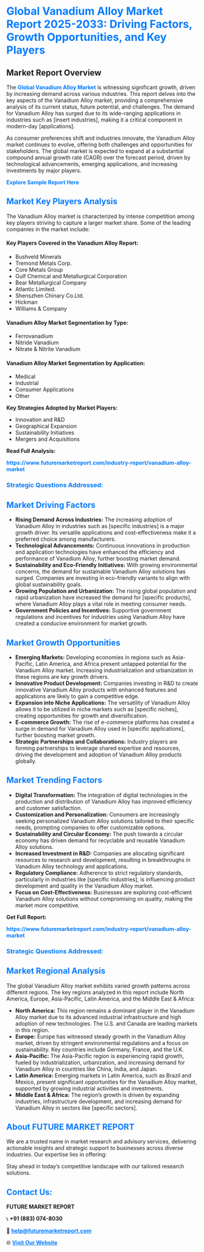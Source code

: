 <h1 style="color: #007BFF;">Global Vanadium Alloy Market Report 2025-2033: Driving Factors, Growth Opportunities, and Key Players</h1>

<section id="overview">
<h2>Market Report Overview</h2>
<p>The <a href="https://www.futuremarketreport.com/industry-report/vanadium-alloy-market" style="color: #007BFF; text-decoration: none;"><strong>Global Vanadium Alloy Market</strong></a> is witnessing significant growth, driven by increasing demand across various industries. This report delves into the key aspects of the Vanadium Alloy market, providing a comprehensive analysis of its current status, future potential, and challenges. The demand for Vanadium Alloy has surged due to its wide-ranging applications in industries such as [insert industries], making it a critical component in modern-day [applications].</p>
<p>As consumer preferences shift and industries innovate, the Vanadium Alloy market continues to evolve, offering both challenges and opportunities for stakeholders. The global market is expected to expand at a substantial compound annual growth rate (CAGR) over the forecast period, driven by technological advancements, emerging applications, and increasing investments by major players.</p>
</section>

<section id="overview">
<p><a href="https://www.futuremarketreport.com/request-sample/reportId=31677" style="color: #007BFF; text-decoration: none;"><strong>Explore Sample Report Here</strong></a></p>
</section>

<section id="key-players">
<h2 style="color: #007BFF;">Market Key Players Analysis</h2>
<p>The Vanadium Alloy market is characterized by intense competition among key players striving to capture a larger market share. Some of the leading companies in the market include:</p>
<h4>Key Players Covered in the Vanadium Alloy Report:</h4>
<ul><li>Bushveld Minerals</li><li>Tremond Metals Corp.</li><li>Core Metals Group</li><li>Gulf Chemical and Metallurgical Corporation</li><li>Bear Metallurgical Company</li><li>Atlantic Limited.</li><li>Shenszhen Chinary Co.Ltd.</li><li>Hickman</li><li>Williams &amp; Company</li></ul>
<h4>Vanadium Alloy Market Segmentation by Type:</h4>
<ul><li>Ferrovanadium</li><li>Nitride Vanadium</li><li>Nitrate &amp; Nitrite Vanadium</li></ul>

<h4>Vanadium Alloy Market Segmentation by Application:</h4>
<ul><li>Medical</li><li>Industrial</li><li>Consumer Applications</li><li>Other</li></ul>
<p><strong>Key Strategies Adopted by Market Players:</strong></p>
<ul>
<li>Innovation and R&D</li>
<li>Geographical Expansion</li>
<li>Sustainability Initiatives</li>
<li>Mergers and Acquisitions</li>
</ul>
</section>

<section>
<p><strong>Read Full Analysis: </strong></p><a href="https://www.futuremarketreport.com/industry-report/vanadium-alloy-market" style="color: #007BFF; text-decoration: none;"><strong>https://www.futuremarketreport.com/industry-report/vanadium-alloy-market</strong></a>
<h3 style="color: #007BFF;">Strategic Questions Addressed:</h3>
</section>

<section id="driving-factors">
<h2 style="color: #007BFF;">Market Driving Factors</h2>
<ul>
<li><strong>Rising Demand Across Industries:</strong> The increasing adoption of Vanadium Alloy in industries such as [specific industries] is a major growth driver. Its versatile applications and cost-effectiveness make it a preferred choice among manufacturers.</li>
<li><strong>Technological Advancements:</strong> Continuous innovations in production and application technologies have enhanced the efficiency and performance of Vanadium Alloy, further boosting market demand.</li>
<li><strong>Sustainability and Eco-Friendly Initiatives:</strong> With growing environmental concerns, the demand for sustainable Vanadium Alloy solutions has surged. Companies are investing in eco-friendly variants to align with global sustainability goals.</li>
<li><strong>Growing Population and Urbanization:</strong> The rising global population and rapid urbanization have increased the demand for [specific products], where Vanadium Alloy plays a vital role in meeting consumer needs.</li>
<li><strong>Government Policies and Incentives:</strong> Supportive government regulations and incentives for industries using Vanadium Alloy have created a conducive environment for market growth.</li>
</ul>
</section>

<section id="growth-opportunities">
<h2 style="color: #007BFF;">Market Growth Opportunities</h2>
<ul>
<li><strong>Emerging Markets:</strong> Developing economies in regions such as Asia-Pacific, Latin America, and Africa present untapped potential for the Vanadium Alloy market. Increasing industrialization and urbanization in these regions are key growth drivers.</li>
<li><strong>Innovative Product Development:</strong> Companies investing in R&D to create innovative Vanadium Alloy products with enhanced features and applications are likely to gain a competitive edge.</li>
<li><strong>Expansion into Niche Applications:</strong> The versatility of Vanadium Alloy allows it to be utilized in niche markets such as [specific niches], creating opportunities for growth and diversification.</li>
<li><strong>E-commerce Growth:</strong> The rise of e-commerce platforms has created a surge in demand for Vanadium Alloy used in [specific applications], further boosting market growth.</li>
<li><strong>Strategic Partnerships and Collaborations:</strong> Industry players are forming partnerships to leverage shared expertise and resources, driving the development and adoption of Vanadium Alloy products globally.</li>
</ul>
</section>

<section id="trending-factors">
<h2 style="color: #007BFF;">Market Trending Factors</h2>
<ul>
<li><strong>Digital Transformation:</strong> The integration of digital technologies in the production and distribution of Vanadium Alloy has improved efficiency and customer satisfaction.</li>
<li><strong>Customization and Personalization:</strong> Consumers are increasingly seeking personalized Vanadium Alloy solutions tailored to their specific needs, prompting companies to offer customizable options.</li>
<li><strong>Sustainability and Circular Economy:</strong> The push towards a circular economy has driven demand for recyclable and reusable Vanadium Alloy solutions.</li>
<li><strong>Increased Investment in R&D:</strong> Companies are allocating significant resources to research and development, resulting in breakthroughs in Vanadium Alloy technology and applications.</li>
<li><strong>Regulatory Compliance:</strong> Adherence to strict regulatory standards, particularly in industries like [specific industries], is influencing product development and quality in the Vanadium Alloy market.</li>
<li><strong>Focus on Cost-Effectiveness:</strong> Businesses are exploring cost-efficient Vanadium Alloy solutions without compromising on quality, making the market more competitive.</li>
</ul>
</section>

<section>
<p><strong>Get Full Report: </strong></p><a href="https://www.futuremarketreport.com/industry-report/vanadium-alloy-market" style="color: #007BFF; text-decoration: none;"><strong>https://www.futuremarketreport.com/industry-report/vanadium-alloy-market</strong></a>
<h3 style="color: #007BFF;">Strategic Questions Addressed:</h3>
</section>


<section id="regional-analysis">
<h2 style="color: #007BFF;">Market Regional Analysis</h2>
<p>The global Vanadium Alloy market exhibits varied growth patterns across different regions. The key regions analyzed in this report include North America, Europe, Asia-Pacific, Latin America, and the Middle East & Africa:</p>
<ul>
<li><strong>North America:</strong> This region remains a dominant player in the Vanadium Alloy market due to its advanced industrial infrastructure and high adoption of new technologies. The U.S. and Canada are leading markets in this region.</li>
<li><strong>Europe:</strong> Europe has witnessed steady growth in the Vanadium Alloy market, driven by stringent environmental regulations and a focus on sustainability. Key countries include Germany, France, and the U.K.</li>
<li><strong>Asia-Pacific:</strong> The Asia-Pacific region is experiencing rapid growth, fueled by industrialization, urbanization, and increasing demand for Vanadium Alloy in countries like China, India, and Japan.</li>
<li><strong>Latin America:</strong> Emerging markets in Latin America, such as Brazil and Mexico, present significant opportunities for the Vanadium Alloy market, supported by growing industrial activities and investments.</li>
<li><strong>Middle East & Africa:</strong> The region’s growth is driven by expanding industries, infrastructure development, and increasing demand for Vanadium Alloy in sectors like [specific sectors].</li>
</ul>
</section>

<footer>
<h2 style="color: #007BFF;">About FUTURE MARKET REPORT</h2>
<p>We are a trusted name in market research and advisory services, delivering actionable insights and strategic support to businesses across diverse industries. Our expertise lies in offering:</p>

<p>Stay ahead in today’s competitive landscape with our tailored research solutions.</p>

<h2 style="color: #007BFF;">Contact Us:</h2>
<p><strong>FUTURE MARKET REPORT</strong></p>
<p>📞 <strong>+91 (883) 074-8030</strong></p>
<p>📧 <strong><a href="mailto:help@futuremarketreport.com" style="color: #007BFF;">help@futuremarketreport.com</a></strong></p>
<p>🌐 <strong><a href="https://www.futuremarketreport.com/" style="color: #007BFF;">Visit Our Website</a></strong></p>
</footer>